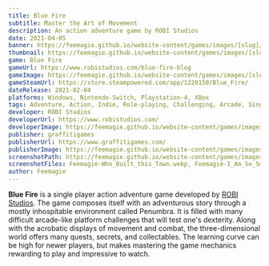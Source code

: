 ```yaml
---
title: Blue Fire
subtitle: Master the Art of Movement
description: An action adventure game by ROBI Studios
date: 2021-04-05
banner: https://feemagie.github.io/website-content/games/images/[slug]/banner.webp
thumbnail: https://feemagie.github.io/website-content/games/images/[slug]/social-card.webp
game: Blue Fire
gameUrl: https://www.robistudios.com/blue-fire-blog
gameImage: https://feemagie.github.io/website-content/games/images/[slug]/game-cover.webp
gameSteamUrl: https://store.steampowered.com/app/1220150/Blue_Fire/
dateRelease: 2021-02-04
platforms: Windows, Nintendo-Switch, Playstation-4, XBox
tags: Adventure, Action, Indie, Role-playing, Challenging, Arcade, Single-Player
developer: ROBI Studios
developerUrl: https://www.robistudios.com/
developerImage: https://feemagie.github.io/website-content/games/images/[slug]/developer.webp
publisher: graffitigames
publisherUrl: https://www.graffitigames.com/
publisherImage: https://feemagie.github.io/website-content/games/images/publishers/graffiti-games.webp
screenshotPath: https://feemagie.github.io/website-content/games/images/[slug]/screenshots
screenshotFiles: Feemagie-Who_Built_this_Town.webp, Feemagie-I_Am_So_Small.webp, Feemagie-Intimidating_Challenges.webp, Feemagie-I_Like_Books.webp, Feemagie-Dangerous_Snow_Hills.webp
author: Feemagie
---
```


**Blue Fire** is a single player action adventure game developed by [ROBI Studios](https://www.robistudios.com/). The game composes itself with an adventurous story through a mostly inhospitable environment called Penumbra. It is filled with many difficult arcade-like platform challenges that will test one's dexterity. Along with the acrobatic displays of movement and combat, the three-dimensional world offers many quests, secrets, and collectables. The learning curve can be high for newer players, but makes mastering the game mechanics rewarding to play and impressive to watch.